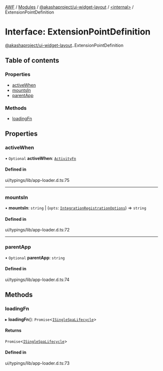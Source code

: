 [AWF](../README.md) / [Modules](../modules.md) / [@akashaproject/ui-widget-layout](../modules/akashaproject_ui_widget_layout.md) / [<internal\>](../modules/akashaproject_ui_widget_layout._internal_.md) / ExtensionPointDefinition

# Interface: ExtensionPointDefinition

[@akashaproject/ui-widget-layout](../modules/akashaproject_ui_widget_layout.md).[<internal>](../modules/akashaproject_ui_widget_layout._internal_.md).ExtensionPointDefinition

## Table of contents

### Properties

- [activeWhen](akashaproject_ui_widget_layout._internal_.ExtensionPointDefinition.md#activewhen)
- [mountsIn](akashaproject_ui_widget_layout._internal_.ExtensionPointDefinition.md#mountsin)
- [parentApp](akashaproject_ui_widget_layout._internal_.ExtensionPointDefinition.md#parentapp)

### Methods

- [loadingFn](akashaproject_ui_widget_layout._internal_.ExtensionPointDefinition.md#loadingfn)

## Properties

### activeWhen

• `Optional` **activeWhen**: [`ActivityFn`](../modules/akashaproject_ui_widget_layout._internal_.md#activityfn)

#### Defined in

ui/typings/lib/app-loader.d.ts:75

___

### mountsIn

• **mountsIn**: `string` \| (`opts`: [`IntegrationRegistrationOptions`](akashaproject_ui_widget_layout._internal_.IntegrationRegistrationOptions.md)) => `string`

#### Defined in

ui/typings/lib/app-loader.d.ts:72

___

### parentApp

• `Optional` **parentApp**: `string`

#### Defined in

ui/typings/lib/app-loader.d.ts:74

## Methods

### loadingFn

▸ **loadingFn**(): `Promise`<[`ISingleSpaLifecycle`](akashaproject_ui_widget_layout._internal_.ISingleSpaLifecycle.md)\>

#### Returns

`Promise`<[`ISingleSpaLifecycle`](akashaproject_ui_widget_layout._internal_.ISingleSpaLifecycle.md)\>

#### Defined in

ui/typings/lib/app-loader.d.ts:73
